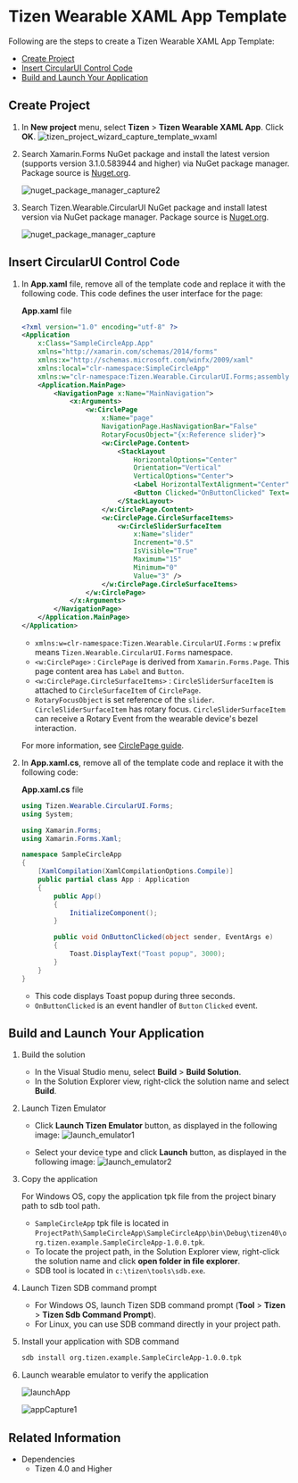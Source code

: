 # Tizen Wearable XAML App Template

Following are the steps to create a Tizen Wearable XAML App Template:

- [Create Project](#create-project)
- [Insert CircularUI Control Code](#insert-circularui-control-code)
- [Build and Launch Your Application](#build-and-launch-your-application)

## Create Project

1. In **New project** menu, select **Tizen** > **Tizen Wearable XAML App**.  Click **OK**.
    ![tizen_project_wizard_capture_template_wxaml](media/tizen_project_wizard_capture_template_wxaml.png)

2. Search Xamarin.Forms NuGet package and install the latest version
(supports version 3.1.0.583944 and higher) via NuGet package manager. Package source is [Nuget.org](https://api.nuget.org/v3/index.json).

    ![nuget_package_manager_capture2](media/nuget_package_manager_capture2.png)

3. Search Tizen.Wearable.CircularUI NuGet package and install latest version via NuGet package manager. Package source is [Nuget.org](https://api.nuget.org/v3/index.json).

    ![nuget_package_manager_capture](media/nuget_package_manager_capture.png)

## Insert CircularUI Control Code

1. In **App.xaml** file, remove all of the template code and replace it with the following code. This code defines the user interface for the page:

    **App.xaml** file

    ```XML
    <?xml version="1.0" encoding="utf-8" ?>
    <Application
        x:Class="SampleCircleApp.App"
        xmlns="http://xamarin.com/schemas/2014/forms"
        xmlns:x="http://schemas.microsoft.com/winfx/2009/xaml"
        xmlns:local="clr-namespace:SimpleCircleApp"
        xmlns:w="clr-namespace:Tizen.Wearable.CircularUI.Forms;assembly=Tizen.Wearable.CircularUI.Forms">
        <Application.MainPage>
            <NavigationPage x:Name="MainNavigation">
                <x:Arguments>
                    <w:CirclePage
                        x:Name="page"
                        NavigationPage.HasNavigationBar="False"
                        RotaryFocusObject="{x:Reference slider}">
                        <w:CirclePage.Content>
                            <StackLayout
                                HorizontalOptions="Center"
                                Orientation="Vertical"
                                VerticalOptions="Center">
                                <Label HorizontalTextAlignment="Center" Text="Welcome to Xamarin Forms!" />
                                <Button Clicked="OnButtonClicked" Text="show toast" />
                            </StackLayout>
                        </w:CirclePage.Content>
                        <w:CirclePage.CircleSurfaceItems>
                            <w:CircleSliderSurfaceItem
                                x:Name="slider"
                                Increment="0.5"
                                IsVisible="True"
                                Maximum="15"
                                Minimum="0"
                                Value="3" />
                        </w:CirclePage.CircleSurfaceItems>
                    </w:CirclePage>
                </x:Arguments>
            </NavigationPage>
        </Application.MainPage>
    </Application>
    ```

    - `xmlns:w=clr-namespace:Tizen.Wearable.CircularUI.Forms` : `w` prefix means `Tizen.Wearable.CircularUI.Forms` namespace.
    - `<w:CirclePage>` : `CirclePage` is derived from `Xamarin.Forms.Page`. This page content area has `Label` and `Button`.
    - `<w:CirclePage.CircleSurfaceItems>` : `CircleSliderSurfaceItem` is attached to `CircleSurfaceItem` of  `CirclePage`.
    - `RotaryFocusObject` is set reference of the `slider`. `CircleSliderSurfaceItem` has rotary focus. `CircleSliderSurfaceItem` can receive a Rotary Event from the wearable device's bezel interaction.

    For more information, see [CirclePage guide](https://samsung.github.io/Tizen.CircularUI/guide/CirclePage.html).

2. In **App.xaml.cs**, remove all of the template code and replace it with the following code:

    **App.xaml.cs** file
    ```csharp
    using Tizen.Wearable.CircularUI.Forms;
    using System;

    using Xamarin.Forms;
    using Xamarin.Forms.Xaml;

    namespace SampleCircleApp
    {
        [XamlCompilation(XamlCompilationOptions.Compile)]
        public partial class App : Application
        {
            public App()
            {
                InitializeComponent();
            }

            public void OnButtonClicked(object sender, EventArgs e)
            {
                Toast.DisplayText("Toast popup", 3000);
            }
        }
    }
    ```

    - This code displays Toast popup during three seconds.
    - `OnButtonClicked` is an event handler of `Button` `Clicked` event.

## Build and Launch Your Application

1. Build the solution
    - In the Visual Studio menu, select **Build** > **Build Solution**.
    - In the Solution Explorer view, right-click the solution name and select **Build**.

2. Launch Tizen Emulator

    - Click **Launch Tizen Emulator** button, as displayed in the following image:
        ![launch_emulator1](media/launch_emulator1_wxaml.png)

    - Select your device type and click **Launch** button, as displayed in the following image:
        ![launch_emulator2](media/launch_emulator2.png)

3. Copy the application

    For Windows OS, copy the application tpk file from the project binary path to sdb tool path.
    - `SampleCircleApp` tpk file is located in `ProjectPath\SampleCircleApp\SampleCircleApp\bin\Debug\tizen40\org.tizen.example.SampleCircleApp-1.0.0.tpk`.
    - To locate the project path, in the Solution Explorer view, right-click the solution name and click **open folder in file explorer**.
    - SDB tool is located in `c:\tizen\tools\sdb.exe`.

4. Launch Tizen SDB command prompt

    - For Windows OS, launch Tizen SDB command prompt (**Tool** > **Tizen** > **Tizen Sdb Command Prompt**).
    - For Linux, you can use SDB command directly in your project path.

5. Install your application with SDB command

    ```bash
    sdb install org.tizen.example.SampleCircleApp-1.0.0.tpk
    ```

6. Launch wearable emulator to verify the application

    ![launchApp](media/launch_app.png)

    ![appCapture1](media/app_capture1.png)

## Related Information

- Dependencies
  - Tizen 4.0 and Higher
